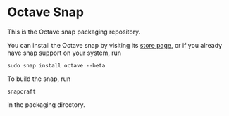 Octave Snap
===========

This is the Octave snap packaging repository.

You can install the Octave snap by visiting its [store page](https://snapcraft.io/octave),
or if you already have snap support on your system, run

    sudo snap install octave --beta

To build the snap, run

    snapcraft

in the packaging directory.
